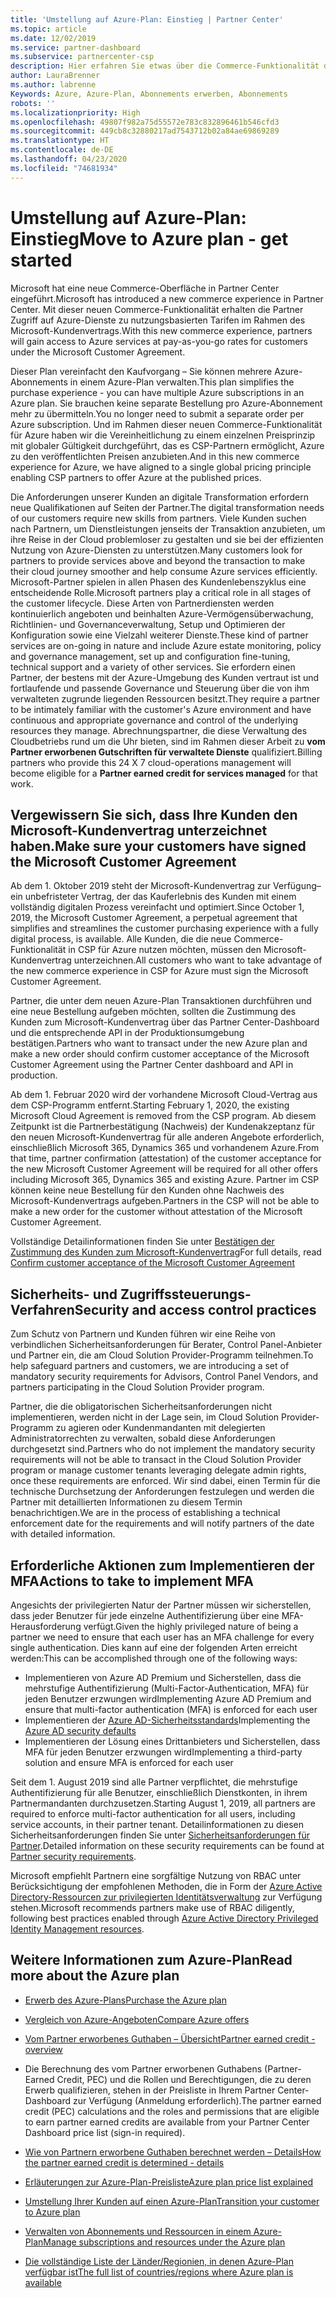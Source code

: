 ```yaml
---
title: 'Umstellung auf Azure-Plan: Einstieg | Partner Center'
ms.topic: article
ms.date: 12/02/2019
ms.service: partner-dashboard
ms.subservice: partnercenter-csp
description: Hier erfahren Sie etwas über die Commerce-Funktionalität des Azure-Plans zum Kauf von Azure-Diensten zu nutzungsbasierten Tarifen für Kunden. Informieren Sie sich auch über die neuen Sicherheitsanforderungen.
author: LauraBrenner
ms.author: labrenne
Keywords: Azure, Azure-Plan, Abonnements erwerben, Abonnements
robots: ''
ms.localizationpriority: High
ms.openlocfilehash: 49807f982a75d55572e783c832896461b546cfd3
ms.sourcegitcommit: 449cb8c32880217ad7543712b02a84ae69869289
ms.translationtype: HT
ms.contentlocale: de-DE
ms.lasthandoff: 04/23/2020
ms.locfileid: "74681934"
---
```

# <a name="move-to-azure-plan---get-started"></a><span data-ttu-id="c4d08-105">Umstellung auf Azure-Plan: Einstieg</span><span class="sxs-lookup"><span data-stu-id="c4d08-105">Move to Azure plan - get started</span></span>

<span data-ttu-id="c4d08-106">Microsoft hat eine neue Commerce-Oberfläche in Partner Center eingeführt.</span><span class="sxs-lookup"><span data-stu-id="c4d08-106">Microsoft has introduced a new commerce experience in Partner Center.</span></span>  <span data-ttu-id="c4d08-107">Mit dieser neuen Commerce-Funktionalität erhalten die Partner Zugriff auf Azure-Dienste zu nutzungsbasierten Tarifen im Rahmen des Microsoft-Kundenvertrags.</span><span class="sxs-lookup"><span data-stu-id="c4d08-107">With this new commerce experience, partners will gain access to Azure services at pay-as-you-go rates for customers under the Microsoft Customer Agreement.</span></span>

<span data-ttu-id="c4d08-108">Dieser Plan vereinfacht den Kaufvorgang – Sie können mehrere Azure-Abonnements in einem Azure-Plan verwalten.</span><span class="sxs-lookup"><span data-stu-id="c4d08-108">This plan simplifies the purchase experience - you can have multiple Azure subscriptions in an Azure plan.</span></span> <span data-ttu-id="c4d08-109">Sie brauchen keine separate Bestellung pro Azure-Abonnement mehr zu übermitteln.</span><span class="sxs-lookup"><span data-stu-id="c4d08-109">You no longer need to submit a separate order per Azure subscription.</span></span> <span data-ttu-id="c4d08-110">Und im Rahmen dieser neuen Commerce-Funktionalität für Azure haben wir die Vereinheitlichung zu einem einzelnen Preisprinzip mit globaler Gültigkeit durchgeführt, das es CSP-Partnern ermöglicht, Azure zu den veröffentlichten Preisen anzubieten.</span><span class="sxs-lookup"><span data-stu-id="c4d08-110">And in this new commerce experience for Azure, we have aligned to a single global pricing principle enabling CSP partners to offer Azure at the published prices.</span></span>

<span data-ttu-id="c4d08-111">Die Anforderungen unserer Kunden an digitale Transformation erfordern neue Qualifikationen auf Seiten der Partner.</span><span class="sxs-lookup"><span data-stu-id="c4d08-111">The digital transformation needs of our customers require new skills from partners.</span></span> <span data-ttu-id="c4d08-112">Viele Kunden suchen nach Partnern, um Dienstleistungen jenseits der Transaktion anzubieten, um ihre Reise in der Cloud problemloser zu gestalten und sie bei der effizienten Nutzung von Azure-Diensten zu unterstützen.</span><span class="sxs-lookup"><span data-stu-id="c4d08-112">Many customers look for partners to provide services above and beyond the transaction to make their cloud journey smoother and help consume Azure services efficiently.</span></span> <span data-ttu-id="c4d08-113">Microsoft-Partner spielen in allen Phasen des Kundenlebenszyklus eine entscheidende Rolle.</span><span class="sxs-lookup"><span data-stu-id="c4d08-113">Microsoft partners play a critical role in all stages of the customer lifecycle.</span></span> <span data-ttu-id="c4d08-114">Diese Arten von Partnerdiensten werden kontinuierlich angeboten und beinhalten Azure-Vermögensüberwachung, Richtlinien- und Governanceverwaltung, Setup und Optimieren der Konfiguration sowie eine Vielzahl weiterer Dienste.</span><span class="sxs-lookup"><span data-stu-id="c4d08-114">These kind of partner services are on-going in nature and include Azure estate monitoring, policy and governance management, set up and configuration fine-tuning, technical support and a variety of other services.</span></span> <span data-ttu-id="c4d08-115">Sie erfordern einen Partner, der bestens mit der Azure-Umgebung des Kunden vertraut ist und fortlaufende und passende Governance und Steuerung über die von ihm verwalteten zugrunde liegenden Ressourcen besitzt.</span><span class="sxs-lookup"><span data-stu-id="c4d08-115">They require a partner to be intimately familiar with the customer's Azure environment and have continuous and appropriate governance and control of the underlying resources they manage.</span></span> <span data-ttu-id="c4d08-116">Abrechnungspartner, die diese Verwaltung des Cloudbetriebs rund um die Uhr bieten, sind im Rahmen dieser Arbeit zu **vom Partner erworbenen Gutschriften für verwaltete Dienste** qualifiziert.</span><span class="sxs-lookup"><span data-stu-id="c4d08-116">Billing partners who provide this 24 X 7 cloud-operations management will become eligible for a **Partner earned credit for services managed** for that work.</span></span>

## <a name="make-sure-your-customers-have-signed-the-microsoft-customer-agreement"></a><span data-ttu-id="c4d08-117">Vergewissern Sie sich, dass Ihre Kunden den Microsoft-Kundenvertrag unterzeichnet haben.</span><span class="sxs-lookup"><span data-stu-id="c4d08-117">Make sure your customers have signed the Microsoft Customer Agreement</span></span>

<span data-ttu-id="c4d08-118">Ab dem 1. Oktober 2019 steht der Microsoft-Kundenvertrag zur Verfügung– ein unbefristeter Vertrag, der das Kauferlebnis des Kunden mit einem vollständig digitalen Prozess vereinfacht und optimiert.</span><span class="sxs-lookup"><span data-stu-id="c4d08-118">Since October 1, 2019, the Microsoft Customer Agreement, a perpetual agreement that simplifies and streamlines the customer purchasing experience with a fully digital process, is available.</span></span> <span data-ttu-id="c4d08-119">Alle Kunden, die die neue Commerce-Funktionalität in CSP für Azure nutzen möchten, müssen den Microsoft-Kundenvertrag unterzeichnen.</span><span class="sxs-lookup"><span data-stu-id="c4d08-119">All customers who want to take advantage of the new commerce experience in CSP for Azure must sign the Microsoft Customer Agreement.</span></span>

<span data-ttu-id="c4d08-120">Partner, die unter dem neuen Azure-Plan Transaktionen durchführen und eine neue Bestellung aufgeben möchten, sollten die Zustimmung des Kunden zum Microsoft-Kundenvertrag über das Partner Center-Dashboard und die entsprechende API in der Produktionsumgebung bestätigen.</span><span class="sxs-lookup"><span data-stu-id="c4d08-120">Partners who want to transact under the new Azure plan and make a new order should confirm customer acceptance of the Microsoft Customer Agreement using the Partner Center dashboard and API in production.</span></span>

<span data-ttu-id="c4d08-121">Ab dem 1. Februar 2020 wird der vorhandene Microsoft Cloud-Vertrag aus dem CSP-Programm entfernt.</span><span class="sxs-lookup"><span data-stu-id="c4d08-121">Starting February 1, 2020, the existing Microsoft Cloud Agreement is removed from the CSP program.</span></span> <span data-ttu-id="c4d08-122">Ab diesem Zeitpunkt ist die Partnerbestätigung (Nachweis) der Kundenakzeptanz für den neuen Microsoft-Kundenvertrag für alle anderen Angebote erforderlich, einschließlich Microsoft 365, Dynamics 365 und vorhandenem Azure.</span><span class="sxs-lookup"><span data-stu-id="c4d08-122">From that time, partner confirmation (attestation) of the customer acceptance for the new Microsoft Customer Agreement will be required for all other offers including Microsoft 365, Dynamics 365 and existing Azure.</span></span> <span data-ttu-id="c4d08-123">Partner im CSP können keine neue Bestellung für den Kunden ohne Nachweis des Microsoft-Kundenvertrags aufgeben.</span><span class="sxs-lookup"><span data-stu-id="c4d08-123">Partners in the CSP will not be able to make a new order for the customer without attestation of the Microsoft Customer Agreement.</span></span>

<span data-ttu-id="c4d08-124">Vollständige Detailinformationen finden Sie unter [Bestätigen der Zustimmung des Kunden zum Microsoft-Kundenvertrag](confirm-customer-agreement.md)</span><span class="sxs-lookup"><span data-stu-id="c4d08-124">For full details, read [Confirm customer acceptance of the Microsoft Customer Agreement](confirm-customer-agreement.md)</span></span>

## <a name="security-and-access-control-practices"></a><span data-ttu-id="c4d08-125">Sicherheits- und Zugriffssteuerungs-Verfahren</span><span class="sxs-lookup"><span data-stu-id="c4d08-125">Security and access control practices</span></span>

<span data-ttu-id="c4d08-126">Zum Schutz von Partnern und Kunden führen wir eine Reihe von verbindlichen Sicherheitsanforderungen für Berater, Control Panel-Anbieter und Partner ein, die am Cloud Solution Provider-Programm teilnehmen.</span><span class="sxs-lookup"><span data-stu-id="c4d08-126">To help safeguard partners and customers, we are introducing a set of mandatory security requirements for Advisors, Control Panel Vendors, and partners participating in the Cloud Solution Provider program.</span></span>

<span data-ttu-id="c4d08-127">Partner, die die obligatorischen Sicherheitsanforderungen nicht implementieren, werden nicht in der Lage sein, im Cloud Solution Provider-Programm zu agieren oder Kundenmandanten mit delegierten Administratorrechten zu verwalten, sobald diese Anforderungen durchgesetzt sind.</span><span class="sxs-lookup"><span data-stu-id="c4d08-127">Partners who do not implement the mandatory security requirements will not be able to transact in the Cloud Solution Provider program or manage customer tenants leveraging delegate admin rights, once these requirements are enforced.</span></span> <span data-ttu-id="c4d08-128">Wir sind dabei, einen Termin für die technische Durchsetzung der Anforderungen festzulegen und werden die Partner mit detaillierten Informationen zu diesem Termin benachrichtigen.</span><span class="sxs-lookup"><span data-stu-id="c4d08-128">We are in the process of establishing a technical enforcement date for the requirements and will notify partners of the date with detailed information.</span></span>

## <a name="actions-to-take-to-implement-mfa"></a><span data-ttu-id="c4d08-129">Erforderliche Aktionen zum Implementieren der MFA</span><span class="sxs-lookup"><span data-stu-id="c4d08-129">Actions to take to implement MFA</span></span>

<span data-ttu-id="c4d08-130">Angesichts der privilegierten Natur der Partner müssen wir sicherstellen, dass jeder Benutzer für jede einzelne Authentifizierung über eine MFA-Herausforderung verfügt.</span><span class="sxs-lookup"><span data-stu-id="c4d08-130">Given the highly privileged nature of being a partner we need to ensure that each user has an MFA challenge for every single authentication.</span></span> <span data-ttu-id="c4d08-131">Dies kann auf eine der folgenden Arten erreicht werden:</span><span class="sxs-lookup"><span data-stu-id="c4d08-131">This can be accomplished through one of the following ways:</span></span>

- <span data-ttu-id="c4d08-132">Implementieren von Azure AD Premium und Sicherstellen, dass die mehrstufige Authentifizierung (Multi-Factor-Authentication, MFA) für jeden Benutzer erzwungen wird</span><span class="sxs-lookup"><span data-stu-id="c4d08-132">Implementing Azure AD Premium and ensure that multi-factor authentication (MFA) is enforced for each user</span></span>
- <span data-ttu-id="c4d08-133">Implementieren der [Azure AD-Sicherheitsstandards](https://docs.microsoft.com/azure/active-directory/conditional-access/concept-conditional-access-security-defaults)</span><span class="sxs-lookup"><span data-stu-id="c4d08-133">Implementing the [Azure AD security defaults](https://docs.microsoft.com/azure/active-directory/conditional-access/concept-conditional-access-security-defaults)</span></span>
- <span data-ttu-id="c4d08-134">Implementieren der Lösung eines Drittanbieters und Sicherstellen, dass MFA für jeden Benutzer erzwungen wird</span><span class="sxs-lookup"><span data-stu-id="c4d08-134">Implementing a third-party solution and ensure MFA is enforced for each user</span></span>

<span data-ttu-id="c4d08-135">Seit dem 1. August 2019 sind alle Partner verpflichtet, die mehrstufige Authentifizierung für alle Benutzer, einschließlich Dienstkonten, in ihrem Partnermandanten durchzusetzen.</span><span class="sxs-lookup"><span data-stu-id="c4d08-135">Starting August 1, 2019, all partners are required to enforce multi-factor authentication for all users, including service accounts, in their partner tenant.</span></span> <span data-ttu-id="c4d08-136">Detailinformationen zu diesen Sicherheitsanforderungen finden Sie unter [Sicherheitsanforderungen für Partner](https://docs.microsoft.com/partner-center/partner-security-requirements).</span><span class="sxs-lookup"><span data-stu-id="c4d08-136">Detailed information on these security requirements can be found at [Partner security requirements](https://docs.microsoft.com/partner-center/partner-security-requirements).</span></span>

<span data-ttu-id="c4d08-137">Microsoft empfiehlt Partnern eine sorgfältige Nutzung von RBAC unter Berücksichtigung der empfohlenen Methoden, die in Form der [Azure Active Directory-Ressourcen zur privilegierten Identitätsverwaltung](https://docs.microsoft.com/azure/active-directory/privileged-identity-management/pim-configure) zur Verfügung stehen.</span><span class="sxs-lookup"><span data-stu-id="c4d08-137">Microsoft recommends partners make use of RBAC diligently, following best practices enabled through [Azure Active Directory Privileged Identity Management resources](https://docs.microsoft.com/azure/active-directory/privileged-identity-management/pim-configure).</span></span>

## <a name="read-more-about-the-azure-plan"></a><span data-ttu-id="c4d08-138">Weitere Informationen zum Azure-Plan</span><span class="sxs-lookup"><span data-stu-id="c4d08-138">Read more about the Azure plan</span></span>

- [<span data-ttu-id="c4d08-139">Erwerb des Azure-Plans</span><span class="sxs-lookup"><span data-stu-id="c4d08-139">Purchase the Azure plan</span></span>](purchase-azure-plan.md)

- [<span data-ttu-id="c4d08-140">Vergleich von Azure-Angeboten</span><span class="sxs-lookup"><span data-stu-id="c4d08-140">Compare Azure offers</span></span>](compare-azure-offers.md)

- [<span data-ttu-id="c4d08-141">Vom Partner erworbenes Guthaben – Übersicht</span><span class="sxs-lookup"><span data-stu-id="c4d08-141">Partner earned credit - overview</span></span>](partner-earned-credit.md)

- <span data-ttu-id="c4d08-142">Die Berechnung des vom Partner erworbenen Guthabens (Partner-Earned Credit, PEC) und die Rollen und Berechtigungen, die zu deren Erwerb qualifizieren, stehen in der Preisliste in Ihrem Partner Center-Dashboard zur Verfügung (Anmeldung erforderlich).</span><span class="sxs-lookup"><span data-stu-id="c4d08-142">The partner earned credit (PEC) calculations and the roles and permissions that are eligible to earn partner earned credits are available from your Partner Center Dashboard price list (sign-in required).</span></span>

- [<span data-ttu-id="c4d08-143">Wie von Partnern erworbene Guthaben berechnet werden – Details</span><span class="sxs-lookup"><span data-stu-id="c4d08-143">How the partner earned credit is determined - details</span></span>](partner-earned-credit-explanation.md)
- [<span data-ttu-id="c4d08-144">Erläuterungen zur Azure-Plan-Preisliste</span><span class="sxs-lookup"><span data-stu-id="c4d08-144">Azure plan price list explained</span></span>](azure-plan-price-list.md)
- [<span data-ttu-id="c4d08-145">Umstellung Ihrer Kunden auf einen Azure-Plan</span><span class="sxs-lookup"><span data-stu-id="c4d08-145">Transition your customer to Azure plan</span></span>](azure-plan-transition.md)
- [<span data-ttu-id="c4d08-146">Verwalten von Abonnements und Ressourcen in einem Azure-Plan</span><span class="sxs-lookup"><span data-stu-id="c4d08-146">Manage subscriptions and resources under the Azure plan</span></span>](azure-plan-manage.md)
- [<span data-ttu-id="c4d08-147">Die vollständige Liste der Länder/Regionien, in denen Azure-Plan verfügbar ist</span><span class="sxs-lookup"><span data-stu-id="c4d08-147">The full list of countries/regions where Azure plan is available</span></span>](https://query.prod.cms.rt.microsoft.com/cms/api/am/binary/RE3QN0x)
